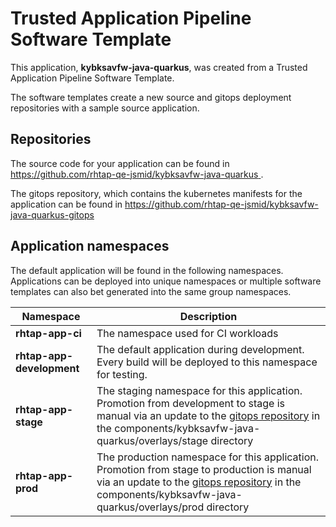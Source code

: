 # Trusted Application Pipeline Software Template

This application, **kybksavfw-java-quarkus**, was created from a Trusted Application Pipeline Software Template.

The software templates create a new source and gitops deployment repositories with a sample source application. 

## Repositories

The source code for your application can be found in [https://github.com/rhtap-qe-jsmid/kybksavfw-java-quarkus ](https://github.com/rhtap-qe-jsmid/kybksavfw-java-quarkus ).
 
The gitops repository, which contains the kubernetes manifests for the application can be found in 
[https://github.com/rhtap-qe-jsmid/kybksavfw-java-quarkus-gitops ](https://github.com/rhtap-qe-jsmid/kybksavfw-java-quarkus-gitops ) 

## Application namespaces 

The default application will be found in the following namespaces. Applications can be deployed into unique namespaces or multiple software templates can also bet generated into the same group namespaces.  

|  Namespace   |  Description   |  
| -------- | -------- |
| **rhtap-app-ci** | The namespace used for CI workloads |
| **rhtap-app-development** | The default application during development. Every build will be deployed to this namespace for testing. |
| **rhtap-app-stage** | The staging namespace for this application. Promotion from development to stage is manual via an update to the [gitops repository](https://github.com/rhtap-qe-jsmid/kybksavfw-java-quarkus-gitops ) in the components/kybksavfw-java-quarkus/overlays/stage directory |
| **rhtap-app-prod** | The production namespace for this application. Promotion from stage to production is manual via an update to the [gitops repository](https://github.com/rhtap-qe-jsmid/kybksavfw-java-quarkus-gitops ) in the components/kybksavfw-java-quarkus/overlays/prod directory |
